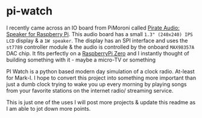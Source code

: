 # pi-watch
 
I recently came across an IO board from PiMoroni called [Pirate Audio: Speaker for Raspberry Pi](https://shop.pimoroni.com/products/pirate-audio-mini-speaker?variant=31189753692243). This audio board has a small `1.3" (240x240) IPS LCD` display & a `1W speaker`. The display has an SPI interface and uses the `st7789` controller module & the audio is controlled by the onboard `MAX98357A` DAC chip. 
It fits perfectly on a [RaspberryPi Zero](https://www.raspberrypi.com/products/raspberry-pi-zero-2-w/) and I instantly thought of building something with it - maybe a micro-TV or something

PI Watch is a python based modern day simulation of a clock radio. At-least for Mark-I. 
I hope to convert this project into something more important than just a dumb clock trying to wake you up every morning 
by playing songs from your favorite stations on the internet radio/ streaming service.

This is just one of the uses I will post more projects & update this readme as I am able to jot down more points.
